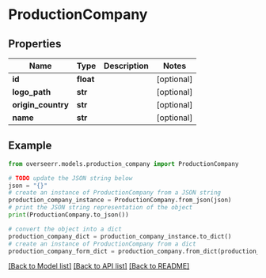 # ProductionCompany


## Properties

Name | Type | Description | Notes
------------ | ------------- | ------------- | -------------
**id** | **float** |  | [optional] 
**logo_path** | **str** |  | [optional] 
**origin_country** | **str** |  | [optional] 
**name** | **str** |  | [optional] 

## Example

```python
from overseerr.models.production_company import ProductionCompany

# TODO update the JSON string below
json = "{}"
# create an instance of ProductionCompany from a JSON string
production_company_instance = ProductionCompany.from_json(json)
# print the JSON string representation of the object
print(ProductionCompany.to_json())

# convert the object into a dict
production_company_dict = production_company_instance.to_dict()
# create an instance of ProductionCompany from a dict
production_company_form_dict = production_company.from_dict(production_company_dict)
```
[[Back to Model list]](../README.md#documentation-for-models) [[Back to API list]](../README.md#documentation-for-api-endpoints) [[Back to README]](../README.md)


